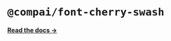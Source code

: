 # `@compai/font-cherry-swash`

[**Read the docs &rarr;**](https://components.ai/docs/typefaces/cherry-swash)
